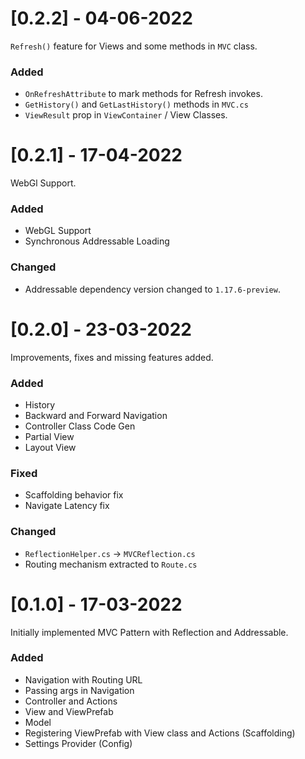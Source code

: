 # [0.2.2] - 04-06-2022
`Refresh()` feature for Views and some methods in `MVC` class.

### Added
- `OnRefreshAttribute` to mark methods for Refresh invokes. 
- `GetHistory()` and `GetLastHistory()` methods in `MVC.cs`
- `ViewResult` prop in `ViewContainer` / View Classes. 

# [0.2.1] - 17-04-2022
WebGl Support. 

### Added 
- WebGL Support
- Synchronous Addressable Loading

### Changed
- Addressable dependency version changed to `1.17.6-preview`.

# [0.2.0] - 23-03-2022
Improvements, fixes and missing features added.

### Added
- History 
- Backward and Forward Navigation
- Controller Class Code Gen 
- Partial View 
- Layout View 

### Fixed
- Scaffolding behavior fix
- Navigate Latency fix 

### Changed 
- `ReflectionHelper.cs` -> `MVCReflection.cs`
- Routing mechanism extracted to `Route.cs`


# [0.1.0] - 17-03-2022
Initially implemented MVC Pattern with Reflection and Addressable.

### Added 
- Navigation with Routing URL 
- Passing args in Navigation 
- Controller and Actions 
- View and ViewPrefab 
- Model 
- Registering ViewPrefab with View class and Actions (Scaffolding)
- Settings Provider (Config) 